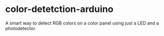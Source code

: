# color-detetction-arduino
A smart way to detect RGB colors on a color panel using just a LED and a photodetector.
